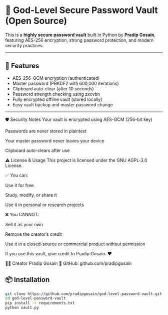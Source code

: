 # 🔐 God-Level Secure Password Vault (Open Source)

This is a **highly secure password vault** built in Python by **Pradip Gosain**, featuring AES-256 encryption, strong password protection, and modern security practices.

---

## 🚀 Features

- AES-256-GCM encryption (authenticated)
- Master password (PBKDF2 with 600,000 iterations)
- Clipboard auto-clear (after 10 seconds)
- Password strength checking using zxcvbn
- Fully encrypted offline vault (stored locally)
- Easy vault backup and master password change

---
🛡️ Security Notes
Your vault is encrypted using AES-GCM (256-bit key)

Passwords are never stored in plaintext

Your master password never leaves your device

Clipboard auto-clears after use

⚠️ License & Usage
This project is licensed under the GNU AGPL-3.0 License.

✅ You can:

Use it for free

Study, modify, or share it

Use it in personal or research projects

❌ You CANNOT:

Sell it as your own

Remove the creator’s credit

Use it in a closed-source or commercial product without permission

If you use this vault, give credit to Pradip Gosain. ❤️

👨‍💻 Creator
Pradip Gosain
🔗 GitHub: github.com/pradipgosain

## 📦 Installation

```bash
git clone https://github.com/pradipgosain/god-level-password-vault.git
cd god-level-password-vault
pip install -r requirements.txt
python vault.py
